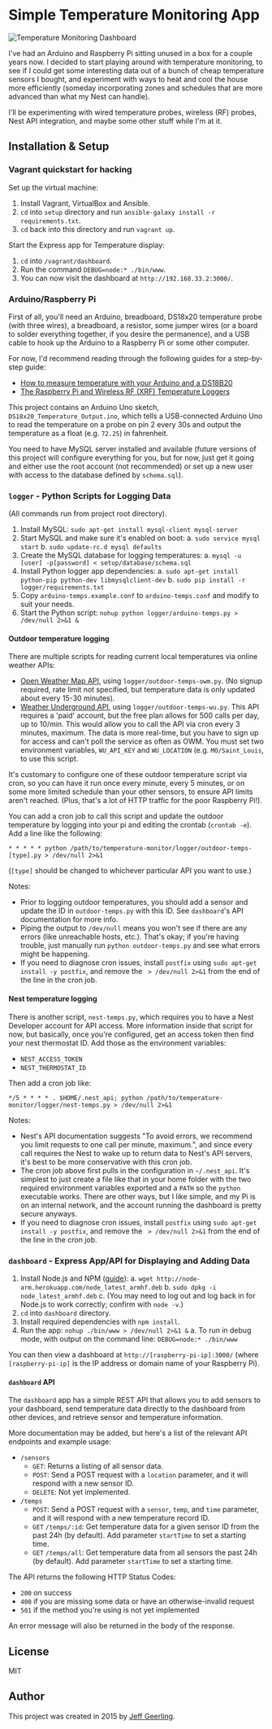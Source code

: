# Simple Temperature Monitoring App

<img src="https://raw.githubusercontent.com/geerlingguy/temperature-monitor/master/dashboard/screenshot.png" alt="Temperature Monitoring Dashboard" />

I've had an Arduino and Raspberry Pi sitting unused in a box for a couple years now. I decided to start playing around with temperature monitoring, to see if I could get some interesting data out of a bunch of cheap temperature sensors I bought, and experiment with ways to heat and cool the house more efficiently (someday incorporating zones and schedules that are more advanced than what my Nest can handle).

I'll be experimenting with wired temperature probes, wireless (RF) probes, Nest API integration, and maybe some other stuff while I'm at it.

## Installation & Setup

### Vagrant quickstart for hacking

Set up the virtual machine:

  1. Install Vagrant, VirtualBox and Ansible.
  2. `cd` into `setup` directory and run `ansible-galaxy install -r requirements.txt`.
  3. `cd` back into this directory and run `vagrant up`.

Start the Express app for Temperature display:

  1. `cd` into `/vagrant/dashboard`.
  2. Run the command `DEBUG=node:* ./bin/www`.
  3. You can now visit the dashboard at `http://192.168.33.2:3000/`.

### Arduino/Raspberry Pi

First of all, you'll need an Arduino, breadboard, DS18x20 temperature probe (with three wires), a breadboard, a resistor, some jumper wires (or a board to solder everything together, if you desire the permanence), and a USB cable to hook up the Arduino to a Raspberry Pi or some other computer.

For now, I'd recommend reading through the following guides for a step-by-step guide:

  - [How to measure temperature with your Arduino and a DS18B20](http://www.tweaking4all.com/hardware/arduino/arduino-ds18b20-temperature-sensor/)
  - [The Raspberry Pi and Wireless RF (XRF) Temperature Loggers](http://www.seanlandsman.com/2013/02/the-raspberry-pi-and-wireless-rf-xrf.html)

This project contains an Arduino Uno sketch, `DS18x20_Temperature_Output.ino`, which tells a USB-connected Arduino Uno to read the temperature on a probe on pin 2 every 30s and output the temperature as a float (e.g. `72.25`) in fahrenheit.

You need to have MySQL server installed and available (future versions of this project will configure everything for you, but for now, just get it going and either use the root account (not recommended) or set up a new user with access to the database defined by `schema.sql`).

### `logger` - Python Scripts for Logging Data

(All commands run from project root directory).

  1. Install MySQL: `sudo apt-get install mysql-client mysql-server`
  2. Start MySQL and make sure it's enabled on boot:
    a. `sudo service mysql start`
    b. `sudo update-rc.d mysql defaults`
  3. Create the MySQL database for logging temperatures:
    a. `mysql -u [user] -p[password] < setup/database/schema.sql`
  4. Install Python logger app dependencies:
    a. `sudo apt-get install python-pip python-dev libmysqlclient-dev`
    b. `sudo pip install -r logger/requirements.txt`
  5. Copy `arduino-temps.example.conf` to `arduino-temps.conf` and modify to suit your needs.
  6. Start the Python script: `nohup python logger/arduino-temps.py > /dev/null 2>&1 &`

#### Outdoor temperature logging

There are multiple scripts for reading current local temperatures via online weather APIs:

  - [Open Weather Map API](http://openweathermap.org/api), using `logger/outdoor-temps-owm.py`. (No signup required, rate limit not specified, but temperature data is only updated about every 15-30 minutes).
  - [Weather Underground API](http://www.wunderground.com/weather/api/d/pricing.html), using `logger/outdoor-temps-wu.py`. This API requires a 'paid' account, but the free plan allows for 500 calls per day, up to 10/min. This would allow you to call the API via cron every 3 minutes, maximum. The data is more real-time, but you have to sign up for access and can't poll the service as often as OWM. You must set two environment variables, `WU_API_KEY` and `WU_LOCATION` (e.g. `MO/Saint_Louis`, to use this script.

It's customary to configure one of these outdoor temperature script via cron, so you can have it run once every minute, every 5 minutes, or on some more limited schedule than your other sensors, to ensure API limits aren't reached. (Plus, that's a lot of HTTP traffic for the poor Raspberry Pi!).

You can add a cron job to call this script and update the outdoor temperature by logging into your pi and editing the crontab (`crontab -e`). Add a line like the following:

    * * * * * python /path/to/temperature-monitor/logger/outdoor-temps-[type].py > /dev/null 2>&1

(`[type]` should be changed to whichever particular API you want to use.)

Notes:

  - Prior to logging outdoor temperatures, you should add a sensor and update the ID in `outdoor-temps.py` with this ID. See `dashboard`'s API documentation for more info.
  - Piping the output to `/dev/null` means you won't see if there are any errors (like unreachable hosts, etc.). That's okay; if you're having trouble, just manually run `python outdoor-temps.py` and see what errors might be happening.
  - If you need to diagnose cron issues, install `postfix` using `sudo apt-get install -y postfix`, and remove the ` > /dev/null 2>&1` from the end of the line in the cron job.

#### Nest temperature logging

There is another script, `nest-temps.py`, which requires you to have a Nest Developer account for API access. More information inside that script for now, but basically, once you're configured, get an access token then find your nest thermostat ID. Add those as the environment variables:

  - `NEST_ACCESS_TOKEN`
  - `NEST_THERMOSTAT_ID`

Then add a cron job like:

    */5 * * * * . $HOME/.nest_api; python /path/to/temperature-monitor/logger/nest-temps.py > /dev/null 2>&1

Notes:

  - Nest's API documentation suggests "To avoid errors, we recommend you limit requests to one call per minute, maximum.", and since every call requires the Nest to wake up to return data to Nest's API servers, it's best to be more conservative with this cron job.
  - The cron job above first pulls in the configuration in `~/.nest_api`. It's simplest to just create a file like that in your home folder with the two required environment variables exported and a `PATH` so the `python` executable works. There are other ways, but I like simple, and my Pi is on an internal network, and the account running the dashboard is pretty secure anyways.
  - If you need to diagnose cron issues, install `postfix` using `sudo apt-get install -y postfix`, and remove the ` > /dev/null 2>&1` from the end of the line in the cron job.

### `dashboard` - Express App/API for Displaying and Adding Data

  1. Install Node.js and NPM ([guide](http://weworkweplay.com/play/raspberry-pi-nodejs/)):
    a. `wget http://node-arm.herokuapp.com/node_latest_armhf.deb`
    b. `sudo dpkg -i node_latest_armhf.deb`
    c. (You may need to log out and log back in for Node.js to work correctly; confirm with `node -v`.)
  2. `cd` into `dashboard` directory.
  3. Install required dependencies with `npm install`.
  4. Run the app: `nohup ./bin/www > /dev/null 2>&1 &`
    a. To run in debug mode, with output on the command line: `DEBUG=node:* ./bin/www`

You can then view a dashboard at `http://[raspberry-pi-ip]:3000/` (where `[raspberry-pi-ip]` is the IP address or domain name of your Raspberry Pi).

#### `dashboard` API

The `dashboard` app has a simple REST API that allows you to add sensors to your dashboard, send temperature data directly to the dashboard from other devices, and retrieve sensor and temperature information.

More documentation may be added, but here's a list of the relevant API endpoints and example usage:

  - `/sensors`
    - `GET`: Returns a listing of all sensor data.
    - `POST`: Send a POST request with a `location` parameter, and it will respond with a new sensor ID.
    - `DELETE`: Not yet implemented.
  - `/temps`
    - `POST`: Send a POST request with a `sensor`, `temp`, and `time` parameter, and it will respond with a new temperature record ID.
    - `GET` `/temps/:id`: Get temperature data for a given sensor ID from the past 24h (by default). Add parameter `startTime` to set a starting time.
    - `GET` `/temps/all`: Get temperature data from all sensors the past 24h (by default). Add parameter `startTime` to set a starting time.

The API returns the following HTTP Status Codes:

  - `200` on success
  - `400` if you are missing some data or have an otherwise-invalid request
  - `501` if the method you're using is not yet implemented

An error message will also be returned in the body of the response.

## License

MIT

## Author

This project was created in 2015 by [Jeff Geerling](http://jeffgeerling.com/).
